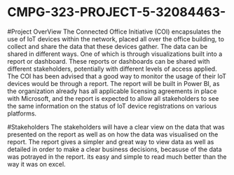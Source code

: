 # CMPG-323-PROJECT-5-32084463-

#Project OverView
The Connected Office Initiative (COI) encapsulates the use of IoT devices within the network, placed all over the office building, to collect and share the data that these devices gather. The data can be shared in different ways. One of which is through visualizations built into a report or dashboard. These reports or dashboards can be shared with different stakeholders, potentially with different levels of access applied. The COI has been advised that a good way to monitor the usage of their IoT devices would be through a report.  The report will be built in Power BI, as the organization already has all applicable licensing agreements in place with Microsoft, and the report is expected to allow all stakeholders to see the same information on the status of IoT device registrations on various platforms.

#Stakeholders 
The stakeholders will have a clear view on the data that was presented on the report as well as on how the data was visualised on the report. The report gives a simpler and great way to view data  as well as detailed in order to make a clear business decisions, becasuse of the data was potrayed in the report. its easy and simple to read much better than the way it was on excel. 
